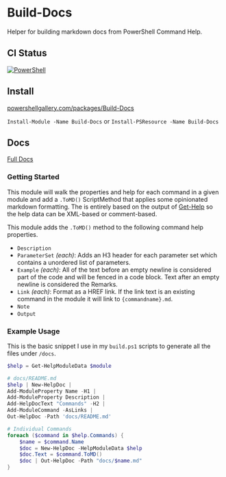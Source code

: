 # Build-Docs

Helper for building markdown docs from PowerShell Command Help.

## CI Status

[![PowerShell](https://github.com/cdhunt/Build-Docs/actions/workflows/powershell.yml/badge.svg)](https://github.com/cdhunt/Build-Docs/actions/workflows/powershell.yml)

## Install

[powershellgallery.com/packages/Build-Docs](https://www.powershellgallery.com/packages/Build-Docs)

`Install-Module -Name Build-Docs` or `Install-PSResource -Name Build-Docs`

## Docs

[Full Docs](docs)

### Getting Started

This module will walk the properties and help for each command in a given module and add a `.ToMD()` ScriptMethod that applies some opinionated markdown formatting. The is entirely based on the output of [Get-Help](https://learn.microsoft.com/en-us/powershell/module/microsoft.powershell.core/get-help?view=powershell-7.4) so the help data can be XML-based or comment-based.

This module adds the `.ToMD()` method to the following command help properties.

- `Description`
- `ParameterSet` _(each)_: Adds an H3 header for each parameter set which contains a unordered list of parameters.
- `Example` _(each)_: All of the text before an empty newline is considered part of the code and will be fenced in a code block. Text after an empty newline is considered the Remarks.
- `Link` _(each)_: Format as a HREF link. If the link text is an existing command in the module it will link to `{commandname}.md`.
- `Note`
- `Output`

### Example Usage

This is the basic snippet I use in my `build.ps1` scripts to generate all the files under `/docs`.

```powershell
$help = Get-HelpModuleData $module

# docs/README.md
$help | New-HelpDoc |
Add-ModuleProperty Name -H1 |
Add-ModuleProperty Description |
Add-HelpDocText "Commands" -H2 |
Add-ModuleCommand -AsLinks |
Out-HelpDoc -Path 'docs/README.md'

# Individual Commands
foreach ($command in $help.Commands) {
    $name = $command.Name
    $doc = New-HelpDoc -HelpModuleData $help
    $doc.Text = $command.ToMD()
    $doc | Out-HelpDoc -Path "docs/$name.md"
}
```


